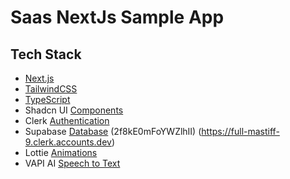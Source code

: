 # Saas NextJs Sample App

## Tech Stack
- [Next.js](https://nextjs.org/)
- [TailwindCSS](https://tailwindcss.com/)
- [TypeScript](https://www.typescriptlang.org/)
- Shadcn UI [Components](https://ui.shadcn.com/)
- Clerk [Authentication](https://clerk.com/)
- Supabase [Database](https://supabase.com/) (2f8kE0mFoYWZlhII) (https://full-mastiff-9.clerk.accounts.dev)
- Lottie [Animations](https://lottiefiles.com/)
- VAPI AI [Speech to Text](https://vapi.ai/)